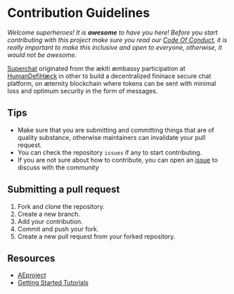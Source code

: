 # Contribution Guidelines

_Welcome superheroes! It is **awesome** to have you here! Before you start contributing with this project make sure you read our [Code Of Conduct](./CODE_OF_CONDUCT.md), it is really important to make this inclusive and open to everyone, otherwise, it would not be awesome._

[Superchat](https://devpost.com/software/superchat) originated from the ækiti æmbassy participation at [HumanDefiHæck](https://humandefihaeck.devpost.com) in other to build a decentralized fininace secure chat platform, on æternity blockchain where tokens can be sent with minimal loss and optimum security in the form of messages.

## Tips
* Make sure that you are submitting and committing things that are of quality substance, otherwise maintainers can invalidate your pull request.
* You can check the repository `issues` if any to start contributing.
* If you are not sure about how to contribute, you can open an [issue](https://github.com/aekiti/superchat-contract/issues/new) to discuss with the community

## Submitting a pull request
1. Fork and clone the repository.
2. Create a new branch.
3. Add your contribution.
4. Commit and push your fork.
5. Create a new pull request from your forked repository.

## Resources
- [AEproject](https://aeproject.gitbook.io/aeproject)
- [Getting Started Tutorials](https://aeternity.com/documentation-hub/getting-started/hello-world-with-sophia)